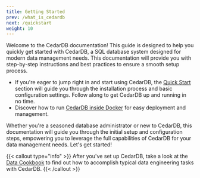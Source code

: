 ```yaml
---
title: Getting Started
prev: /what_is_cedardb
next: /quickstart
weight: 10
---
```


Welcome to the CedarDB documentation! This guide is designed to help you quickly get started with CedarDB, a SQL database system designed for modern data management needs. 
This documentation will provide you with step-by-step instructions and best practices to ensure a smooth setup process.


* If you're eager to jump right in and start using CedarDB, the  [Quick Start](./quickstart) section will guide you through the installation process and basic configuration settings. Follow along to get CedarDB up and running in no time.
* Discover how to run [CedarDB inside Docker](./running_docker_image) for easy deployment and management.


Whether you're a seasoned database administrator or new to CedarDB, this documentation will guide you through the initial setup and configuration steps, empowering you to leverage the full capabilities of CedarDB for your data management needs. Let's get started!


{{< callout type="info" >}}
After you've set up CedarDB, take a look at the [Data Cookbook](../cookbook) to find out how to accomplish typical data engineering tasks with CedarDB.
{{< /callout >}}



